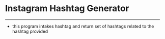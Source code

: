 # Instagram Hashtag Generator
---
- this program intakes hashtag and return set of hashtags related to the hashtag provided
